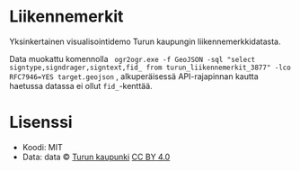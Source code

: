 # Liikennemerkit

Yksinkertainen visualisointidemo Turun kaupungin liikennemerkkidatasta. 

Data muokattu komennolla ` ogr2ogr.exe -f GeoJSON -sql "select signtype,signdrager,signtext,fid_ from turun_liikennemerkit_3877" -lco RFC7946=YES target.geojson`
, alkuperäisessä API-rajapinnan kautta haetussa datassa ei ollut `fid_`-kenttää.

# Lisenssi
 * Koodi: MIT 
 * Data: data &copy; [Turun kaupunki](http://www.lounaistieto.fi/blog/2016/03/30/turun-kaupungin-liikennemerkit/) [CC BY 4.0](https://creativecommons.org/licences/by/4.0/deed.fi)